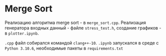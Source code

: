 # Merge Sort

Реализацию алгоритма merge sort - в `merge_sort.cpp`. Реализация генератора входных данный - файле `stress_test.h`,
создание графиков - в `plotter.ipynb`.

`.cpp` файл собирался командой `clang++-10`. `.ipynb` запускался в среде с `Python 3.10.6`, необходимые пакеты в `requirements.txt`

